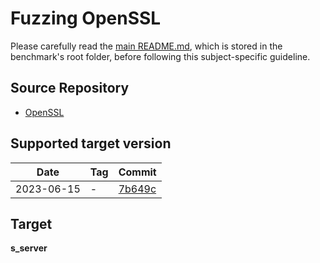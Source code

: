 # Fuzzing OpenSSL

Please carefully read the [main README.md](../../../README.md), which is stored in the benchmark's root folder, before following this subject-specific guideline.

## Source Repository

- [OpenSSL](https://github.com/openssl/openssl)

## Supported target version

| Date       | Tag | Commit                                                                                      |
| ---------- | --- | ------------------------------------------------------------------------------------------- |
| 2023-06-15 | -   | [7b649c]() |

## Target

**s_server**